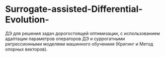 # Surrogate-assisted-Differential-Evolution-
ДЭ для решения задач дорогостоящей оптимизации, с использованием адаптации параметров операторов ДЭ и суррогатными регрессионными моделями машинного обучениия (Кригинг и Метод опорных векторов).


